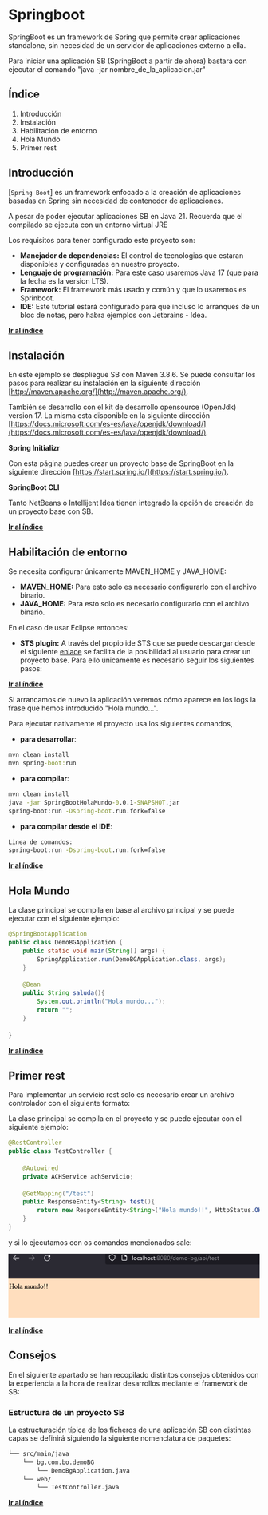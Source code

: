 # Springboot

SpringBoot es un framework de Spring que permite crear aplicaciones standalone, sin necesidad de un servidor de aplicaciones externo a ella.

Para iniciar una aplicación SB (SpringBoot a partir de ahora) bastará con ejecutar el comando "java -jar nombre_de_la_aplicacion.jar"

## Índice
1. Introducción
2. Instalación
3. Habilitación de entorno
4. Hola Mundo
5. Primer rest

## Introducción

[`Spring Boot`] es un framework enfocado a la creación de aplicaciones basadas en Spring sin necesidad de contenedor de aplicaciones.

A pesar de poder ejecutar aplicaciones SB en Java 21. Recuerda que el compilado se ejecuta con un entorno virtual JRE

Los requisitos para tener configurado este proyecto son:
- **Manejador de dependencias:** El control de tecnologias que estaran disponibles y configuradas en nuestro proyecto.
- **Lenguaje de programación:** Para este caso usaremos Java 17 (que para la fecha es la version LTS).
- **Framework:** El framework más usado y común y que lo usaremos es Sprinboot.
- **IDE:** Este tutorial estará configurado para que incluso lo arranques de un bloc de notas, pero habra ejemplos con Jetbrains - Idea.


**[Ir al índice](#Índice)**

## Instalación
En este ejemplo se despliegue SB con Maven 3.8.6. Se puede consultar los pasos para realizar su instalación en la siguiente dirección [http://maven.apache.org/](http://maven.apache.org/).

También se desarrollo con el kit de desarrollo opensource (OpenJdk) version 17. La misma esta disponible en la siguiente dirección [https://docs.microsoft.com/es-es/java/openjdk/download/](https://docs.microsoft.com/es-es/java/openjdk/download/).

**Spring Initializr**

Con esta página puedes crear un proyecto base de SpringBoot en la siguiente dirección [https://start.spring.io/](https://start.spring.io/).

**SpringBoot CLI**

Tanto NetBeans o Intellijent Idea tienen integrado la opción de creación de un proyecto base con SB.


**[Ir al índice](#Índice)**

## Habilitación de entorno

Se necesita configurar únicamente MAVEN_HOME y JAVA_HOME:

- **MAVEN_HOME:** Para esto solo es necesario configurarlo con el archivo binario.
- **JAVA_HOME:** Para esto solo es necesario configurarlo con el archivo binario.

En el caso de usar Eclipse entonces:
- **STS plugin:** A través del propio ide STS que se puede descargar desde el siguiente [enlace](https://spring.io/tools/sts/all) se facilita de la posibilidad al usuario para crear un proyecto base. Para ello únicamente es necesario seguir los siguientes pasos:

**[Ir al índice](#Índice)**


Si arrancamos de nuevo la aplicación veremos cómo aparece en los logs la frase que hemos introducido "Hola mundo...".

Para ejecutar nativamente el proyecto usa los siguientes comandos,
- **para desarrollar**:
```cmd
mvn clean install
mvn spring-boot:run
```
- **para compilar**:
```cmd
mvn clean install
java -jar SpringBootHolaMundo-0.0.1-SNAPSHOT.jar
spring-boot:run -Dspring-boot.run.fork=false
```
- **para compilar desde el IDE**:
```cmd
Linea de comandos:
spring-boot:run -Dspring-boot.run.fork=false
```

**[Ir al índice](#Índice)**
## Hola Mundo

La clase principal se compila en base al archivo principal y se puede ejecutar con el siguiente ejemplo:

```java
@SpringBootApplication
public class DemoBGApplication {
	public static void main(String[] args) {
		SpringApplication.run(DemoBGApplication.class, args);
	}
	
	@Bean 
	public String saluda(){
		System.out.println("Hola mundo...");
		return "";
	}
	
}
```

**[Ir al índice](#Índice)**

## Primer rest

Para implementar un servicio rest solo es necesario crear un archivo controlador con el siguiente formato:

La clase principal se compila en el proyecto y se puede ejecutar con el siguiente ejemplo:

```java
@RestController
public class TestController {

    @Autowired
	private ACHService achServicio;

    @GetMapping("/test")
    public ResponseEntity<String> test(){
        return new ResponseEntity<String>("Hola mundo!!", HttpStatus.OK);
    }
}
```
y si lo ejecutamos con os comandos mencionados sale:

<p align="center"><img src="https://raw.githubusercontent.com/javiercode/demoBG/main/src/main/resources/assets/holaMundo.png"></p>

**[Ir al índice](#Índice)**


## Consejos
En el siguiente apartado se han recopilado distintos consejos obtenidos con la experiencia a la hora de realizar desarrollos mediante el framework de SB:
### Estructura de un proyecto SB
La estructuración típica de los ficheros de una aplicación SB con distintas capas se definirá siguiendo la siguiente nomenclatura de paquetes:
```xml
└── src/main/java
    └── bg.com.bo.demoBG
        └── DemoBgApplication.java
    └── web/
        └── TestController.java
```
**[Ir al índice](#Índice)**